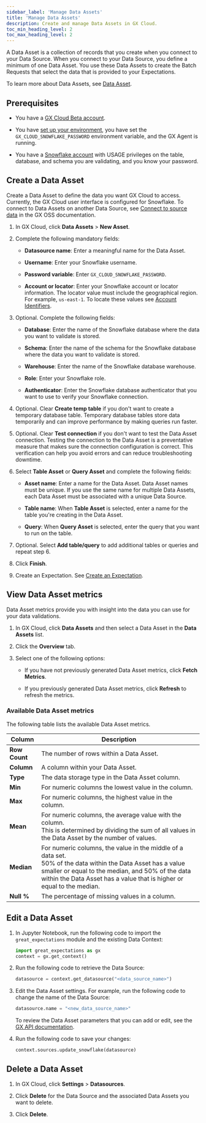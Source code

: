 ```yaml
---
sidebar_label: 'Manage Data Assets'
title: 'Manage Data Assets'
description: Create and manage Data Assets in GX Cloud.
toc_min_heading_level: 2
toc_max_heading_level: 2
---
```


A Data Asset is a collection of records that you create when you connect to your Data Source. When you connect to your Data Source, you define a minimum of one Data Asset. You use these Data Assets to create the Batch Requests that select the data that is provided to your Expectations.

To learn more about Data Assets, see [Data Asset](../../terms/data_asset.md).

## Prerequisites

- You have a [GX Cloud Beta account](https://greatexpectations.io/cloud).

- You have [set up your environment](../set_up_gx_cloud.md), you have set the `GX_CLOUD_SNOWFLAKE_PASSWORD` environment variable, and the GX Agent is running. 

- You have a [Snowflake account](https://docs.snowflake.com/en/user-guide-admin) with USAGE privileges on the table, database, and schema you are validating, and you know your password.


## Create a Data Asset

Create a Data Asset to define the data you want GX Cloud to access. Currently, the GX Cloud user interface is configured for Snowflake. To connect to Data Assets on another Data Source, see [Connect to source data](https://deploy-preview-8760.docs.greatexpectations.io/docs/guides/connecting_to_your_data/connect_to_data_lp) in the GX OSS documentation. 

1. In GX Cloud, click **Data Assets** > **New Asset**.

2. Complete the following mandatory fields:

    - **Datasource name**: Enter a meaningful name for the Data Asset.

    - **Username**: Enter your Snowflake username.

    - **Password variable**: Enter `GX_CLOUD_SNOWFLAKE_PASSWORD`.

    - **Account or locator**: Enter your Snowflake account or locator information. The locator value must include the geographical region. For example, `us-east-1`. To locate these values see [Account Identifiers](https://docs.snowflake.com/en/user-guide/admin-account-identifier).

3. Optional. Complete the following fields:

    - **Database**: Enter the name of the Snowflake database where the data you want to validate is stored.
 
    - **Schema**: Enter the name of the schema for the Snowflake database where the data you want to validate is stored.

    - **Warehouse**: Enter the name of the Snowflake database warehouse.

    - **Role**: Enter your Snowflake role.

    - **Authenticator**: Enter the Snowflake database authenticator that you want to use to verify your Snowflake connection. 

4. Optional. Clear **Create temp table** if you don't want to create a temporary database table. Temporary database tables store data temporarily and can improve performance by making queries run faster.

5. Optional. Clear **Test connection** if you don't want to test the Data Asset connection. Testing the connection to the Data Asset is a preventative measure that makes sure the connection configuration is correct. This verification can help you avoid errors and can reduce troubleshooting downtime.

6. Select **Table Asset** or **Query Asset** and complete the following fields:

    - **Asset name**: Enter a name for the Data Asset. Data Asset names must be unique. If you use the same name for multiple Data Assets, each Data Asset must be associated with a unique Data Source.

    - **Table name**: When **Table Asset** is selected, enter a name for the table you're creating in the Data Asset.

    - **Query**: When **Query Asset** is selected, enter the query that you want to run on the table. 

7. Optional. Select **Add table/query** to add additional tables or queries and repeat step 6.

8. Click **Finish**.

9. Create an Expectation. See [Create an Expectation](/docs/cloud/expectations/manage_expectations#create-an-expectation).

## View Data Asset metrics

Data Asset metrics provide you with insight into the data you can use for your data validations. 

1. In GX Cloud, click **Data Assets** and then select a Data Asset in the **Data Assets** list.

2. Click the **Overview** tab.

3. Select one of the following options: 

    - If you have not previously generated Data Asset metrics, click **Fetch Metrics**. 

    - If you previously generated Data Asset metrics, click **Refresh** to refresh the metrics.

### Available Data Asset metrics

The following table lists the available Data Asset metrics.

| Column                                   | Description                                               | 
|------------------------------------------|-----------------------------------------------------------|
| **Row Count**                            | The number of rows within a Data Asset.                   | 
| **Column**                               | A column within your Data Asset.                          | 
| **Type**                                 | The data storage type in the Data Asset column.           | 
| **Min**                                  | For numeric columns the lowest value in the column.       | 
| **Max**                                  | For numeric columns, the highest value in the column.     | 
| **Mean**                                 | For numeric columns, the average value with the column.<br/> This is determined by dividing the sum of all values in the Data Asset by the number of values.  |
| **Median**                                 | For numeric columns, the value in the middle of a data set.<br/> 50% of the data within the Data Asset has a value smaller or equal to the median, and 50% of the data within the Data Asset has a value that is higher or equal to the median.  |
| **Null %**                                | The percentage of missing values in a column.             |


## Edit a Data Asset

1. In Jupyter Notebook, run the following code to import the `great_expectations` module and the existing Data Context:

    ```python title="Jupyter Notebook"
    import great_expectations as gx
    context = gx.get_context()
    ```

2. Run the following code to retrieve the Data Source:

    ```python title="Jupyter Notebook"
    datasource = context.get_datasource("<data_source_name>")
    ```

3. Edit the Data Asset settings. For example, run the following code to change the name of the Data Source:

    ```python title="Jupyter Notebook"
    datasource.name = "<new_data_source_name>"
    ```

    To review the Data Asset parameters that you can add or edit, see the [GX API documentation](https://deploy-preview-8760.docs.greatexpectations.io/docs/reference/api_reference).

 4. Run the following code to save your changes:

    ```python title="Jupyter Notebook"
    context.sources.update_snowflake(datasource)
    ```

## Delete a Data Asset

1. In GX Cloud, click **Settings** > **Datasources**.

2. Click **Delete** for the Data Source and the associated Data Assets you want to delete.

3. Click **Delete**.

